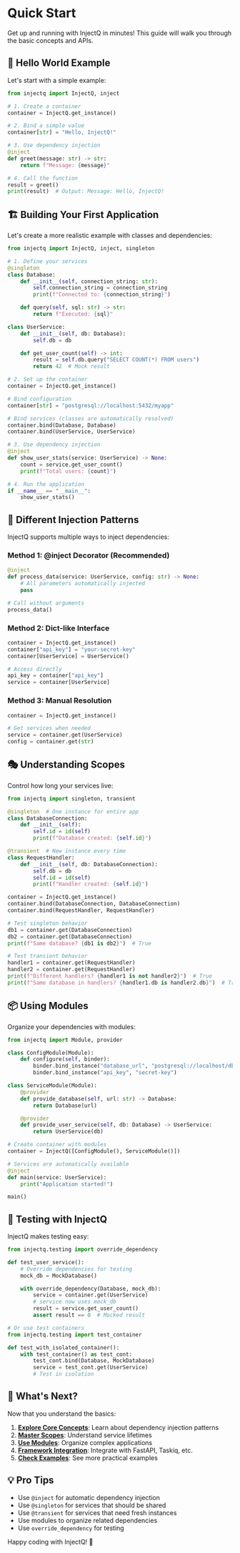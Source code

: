 # Quick Start

Get up and running with InjectQ in minutes! This guide will walk you through the basic concepts and APIs.

## 🎯 Hello World Example

Let's start with a simple example:

```python
from injectq import InjectQ, inject

# 1. Create a container
container = InjectQ.get_instance()

# 2. Bind a simple value
container[str] = "Hello, InjectQ!"

# 3. Use dependency injection
@inject
def greet(message: str) -> str:
    return f"Message: {message}"

# 4. Call the function
result = greet()
print(result)  # Output: Message: Hello, InjectQ!
```

## 🏗️ Building Your First Application

Let's create a more realistic example with classes and dependencies:

```python
from injectq import InjectQ, inject, singleton

# 1. Define your services
@singleton
class Database:
    def __init__(self, connection_string: str):
        self.connection_string = connection_string
        print(f"Connected to: {connection_string}")

    def query(self, sql: str) -> str:
        return f"Executed: {sql}"

class UserService:
    def __init__(self, db: Database):
        self.db = db

    def get_user_count(self) -> int:
        result = self.db.query("SELECT COUNT(*) FROM users")
        return 42  # Mock result

# 2. Set up the container
container = InjectQ.get_instance()

# Bind configuration
container[str] = "postgresql://localhost:5432/myapp"

# Bind services (classes are automatically resolved)
container.bind(Database, Database)
container.bind(UserService, UserService)

# 3. Use dependency injection
@inject
def show_user_stats(service: UserService) -> None:
    count = service.get_user_count()
    print(f"Total users: {count}")

# 4. Run the application
if __name__ == "__main__":
    show_user_stats()
```

## 🔄 Different Injection Patterns

InjectQ supports multiple ways to inject dependencies:

### Method 1: @inject Decorator (Recommended)

```python
@inject
def process_data(service: UserService, config: str) -> None:
    # All parameters automatically injected
    pass

# Call without arguments
process_data()
```

### Method 2: Dict-like Interface

```python
container = InjectQ.get_instance()
container["api_key"] = "your-secret-key"
container[UserService] = UserService()

# Access directly
api_key = container["api_key"]
service = container[UserService]
```

### Method 3: Manual Resolution

```python
container = InjectQ.get_instance()

# Get services when needed
service = container.get(UserService)
config = container.get(str)
```

## 🎭 Understanding Scopes

Control how long your services live:

```python
from injectq import singleton, transient

@singleton  # One instance for entire app
class DatabaseConnection:
    def __init__(self):
        self.id = id(self)
        print(f"Database created: {self.id}")

@transient  # New instance every time
class RequestHandler:
    def __init__(self, db: DatabaseConnection):
        self.db = db
        self.id = id(self)
        print(f"Handler created: {self.id}")

container = InjectQ.get_instance()
container.bind(DatabaseConnection, DatabaseConnection)
container.bind(RequestHandler, RequestHandler)

# Test singleton behavior
db1 = container.get(DatabaseConnection)
db2 = container.get(DatabaseConnection)
print(f"Same database? {db1 is db2}")  # True

# Test transient behavior
handler1 = container.get(RequestHandler)
handler2 = container.get(RequestHandler)
print(f"Different handlers? {handler1 is not handler2}")  # True
print(f"Same database in handlers? {handler1.db is handler2.db}")  # True
```

## 📦 Using Modules

Organize your dependencies with modules:

```python
from injectq import Module, provider

class ConfigModule(Module):
    def configure(self, binder):
        binder.bind_instance("database_url", "postgresql://localhost/db")
        binder.bind_instance("api_key", "secret-key")

class ServiceModule(Module):
    @provider
    def provide_database(self, url: str) -> Database:
        return Database(url)

    @provider
    def provide_user_service(self, db: Database) -> UserService:
        return UserService(db)

# Create container with modules
container = InjectQ([ConfigModule(), ServiceModule()])

# Services are automatically available
@inject
def main(service: UserService):
    print("Application started!")

main()
```

## 🧪 Testing with InjectQ

InjectQ makes testing easy:

```python
from injectq.testing import override_dependency

def test_user_service():
    # Override dependencies for testing
    mock_db = MockDatabase()

    with override_dependency(Database, mock_db):
        service = container.get(UserService)
        # service now uses mock_db
        result = service.get_user_count()
        assert result == 0  # Mocked result

# Or use test containers
from injectq.testing import test_container

def test_with_isolated_container():
    with test_container() as test_cont:
        test_cont.bind(Database, MockDatabase)
        service = test_cont.get(UserService)
        # Test in isolation
```

## 🚀 What's Next?

Now that you understand the basics:

1. **[Explore Core Concepts](../core-concepts/what-is-di.md)**: Learn about dependency injection patterns
2. **[Master Scopes](../scopes/understanding-scopes.md)**: Understand service lifetimes
3. **[Use Modules](../modules/module-system.md)**: Organize complex applications
4. **[Framework Integration](../integrations/fastapi.md)**: Integrate with FastAPI, Taskiq, etc.
5. **[Check Examples](../examples/basic-examples.md)**: See more practical examples

## 💡 Pro Tips

- Use `@inject` for automatic dependency injection
- Use `@singleton` for services that should be shared
- Use `@transient` for services that need fresh instances
- Use modules to organize related dependencies
- Use `override_dependency` for testing

Happy coding with InjectQ! 🎉
